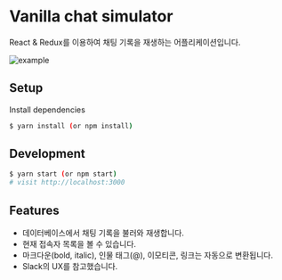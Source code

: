 # Vanilla chat simulator

React & Redux를 이용하여 채팅 기록을 재생하는 어플리케이션입니다.

<img src="./chat-simulator.gif" alt="example">

## Setup

Install dependencies

```sh
$ yarn install (or npm install)
```

## Development

```sh
$ yarn start (or npm start)
# visit http://localhost:3000
```


## Features

- 데이터베이스에서 채팅 기록을 불러와 재생합니다.
- 현재 접속자 목록을 볼 수 있습니다.
- 마크다운(bold, italic), 인물 태그(@), 이모티콘, 링크는 자동으로 변환됩니다.
- Slack의 UX를 참고했습니다.
